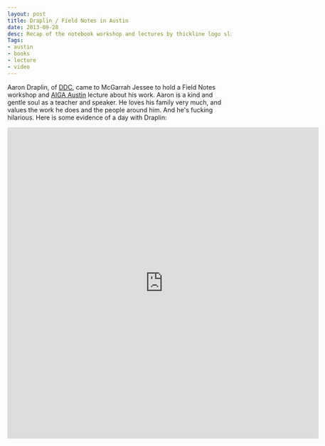 ```yaml
---
layout: post
title: Draplin / Field Notes in Austin
date: 2013-09-28
desc: Recap of the notebook workshop and lectures by thickline logo slingin' and kind-hearted Draplin.
Tags: 
- austin
- books
- lecture
- video
---
```

Aaron Draplin, of <a href="http://www.draplin.com/2013/09/tonight_austin_1.html" target="_blank">DDC</a>, came to McGarrah Jessee to hold a Field Notes workshop and <a href="http://www.aigaaustin.org" target="blank">AIGA Austin</a> lecture about his work. Aaron is a kind and gentle soul as a teacher and speaker. He loves his family very much, and values the work he does and the people around him. And he's fucking hilarious.
Here is some evidence of a day with Draplin:<br>
<iframe class="vine-embed" src="https://vine.co/v/h6HjvUB9gVV/embed/simple" width="700" height="700" frameborder="0"></iframe><script async src="//platform.vine.co/static/scripts/embed.js" charset="utf-8"></script>